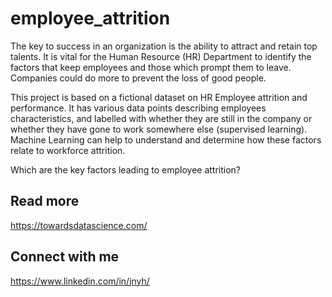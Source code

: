 # employee_attrition
The key to success in an organization is the ability to attract and retain top talents. It is vital for the Human Resource (HR) Department to identify the factors that keep employees and those which prompt them to leave. Companies could do more to prevent the loss of good people. 

This project is based on a fictional dataset on HR Employee attrition and performance. It has various data points describing employees characteristics, and labelled with whether they are still in the company or whether they have gone to work somewhere else (supervised learning). Machine Learning can help to understand and determine how these factors relate to workforce attrition.


Which are the key factors leading to employee attrition?


## Read more
https://towardsdatascience.com/


## Connect with me
https://www.linkedin.com/in/jnyh/
